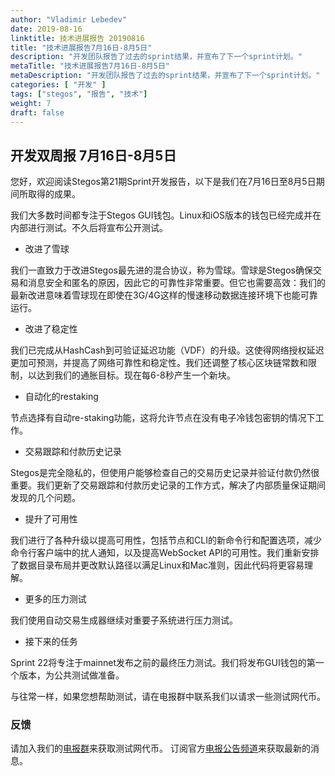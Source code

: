 ```yaml
---
author: "Vladimir Lebedev"
date: 2019-08-16
linktitle: 技术进展报告 20190816
title: "技术进展报告7月16日-8月5日"
description: "开发团队报告了过去的sprint结果，并宣布了下一个sprint计划。"
metaTitle: "技术进展报告7月16日-8月5日"
metaDescription: "开发团队报告了过去的sprint结果，并宣布了下一个sprint计划。"
categories: [ "开发" ]
tags: ["stegos", "报告", "技术"]
weight: 7
draft: false
---
```


## 开发双周报 7月16日-8月5日
您好，欢迎阅读Stegos第21期Sprint开发报告，以下是我们在7月16日至8月5日期间所取得的成果。

我们大多数时间都专注于Stegos GUI钱包。Linux和iOS版本的钱包已经完成并在内部进行测试。不久后将宣布公开测试。

- 改进了雪球

我们一直致力于改进Stegos最先进的混合协议，称为雪球。雪球是Stegos确保交易和消息安全和匿名的原因，因此它的可靠性非常重要。但它也需要高效：我们的最新改进意味着雪球现在即使在3G/4G这样的慢速移动数据连接环境下也能可靠运行。

- 改进了稳定性

我们已完成从HashCash到可验证延迟功能（VDF）的升级。这使得网络授权延迟更加可预测，并提高了网络可靠性和稳定性。我们还调整了核心区块链常数和限制，以达到我们的通胀目标。现在每6-8秒产生一个新块。

- 自动化的restaking

节点选择有自动re-staking功能，这将允许节点在没有电子冷钱包密钥的情况下工作。

- 交易跟踪和付款历史记录

Stegos是完全隐私的，但使用户能够检查自己的交易历史记录并验证付款仍然很重要。我们更新了交易跟踪和付款历史记录的工作方式，解决了内部质量保证期间发现的几个问题。

- 提升了可用性

我们进行了各种升级以提高可用性，包括节点和CLI的新命令行和配置选项，减少命令行客户端中的扰人通知，以及提高WebSocket API的可用性。我们重新安排了数据目录布局并更改默认路径以满足Linux和Mac准则，因此代码将更容易理解。

- 更多的压力测试

我们使用自动交易生成器继续对重要子系统进行压力测试。

- 接下来的任务

Sprint 22将专注于mainnet发布之前的最终压力测试。我们将发布GUI钱包的第一个版本，为公共测试做准备。

与往常一样，如果您想帮助测试，请在电报群中联系我们以请求一些测试网代币。

### 反馈

请加入我们的[电报群](https://stg.to/tgcсh)来获取测试网代币。
订阅官方[电报公告频道](https://stg.to/tgnch)来获取最新的消息。
